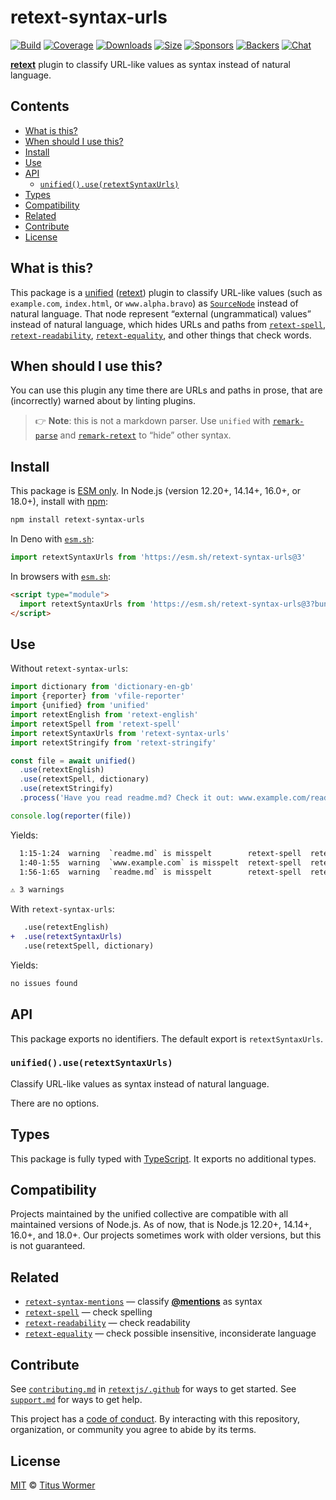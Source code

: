 # retext-syntax-urls

[![Build][build-badge]][build]
[![Coverage][coverage-badge]][coverage]
[![Downloads][downloads-badge]][downloads]
[![Size][size-badge]][size]
[![Sponsors][sponsors-badge]][collective]
[![Backers][backers-badge]][collective]
[![Chat][chat-badge]][chat]

**[retext][]** plugin to classify URL-like values as syntax instead of natural
language.

## Contents

*   [What is this?](#what-is-this)
*   [When should I use this?](#when-should-i-use-this)
*   [Install](#install)
*   [Use](#use)
*   [API](#api)
    *   [`unified().use(retextSyntaxUrls)`](#unifieduseretextsyntaxurls)
*   [Types](#types)
*   [Compatibility](#compatibility)
*   [Related](#related)
*   [Contribute](#contribute)
*   [License](#license)

## What is this?

This package is a [unified][] ([retext][]) plugin to classify URL-like values
(such as `example.com`, `index.html`, or `www.alpha.bravo`) as
[`SourceNode`][source] instead of natural language.
That node represent “external (ungrammatical) values” instead of natural
language, which hides URLs and paths from [`retext-spell`][retext-spell],
[`retext-readability`][retext-readability],
[`retext-equality`][retext-equality], and other things that check words.

## When should I use this?

You can use this plugin any time there are URLs and paths in prose, that are
(incorrectly) warned about by linting plugins.

> 👉 **Note**: this is not a markdown parser.
> Use `unified` with [`remark-parse`][remark-parse] and
> [`remark-retext`][remark-retext] to “hide” other syntax.

## Install

This package is [ESM only][esm].
In Node.js (version 12.20+, 14.14+, 16.0+, or 18.0+), install with [npm][]:

```sh
npm install retext-syntax-urls
```

In Deno with [`esm.sh`][esmsh]:

```js
import retextSyntaxUrls from 'https://esm.sh/retext-syntax-urls@3'
```

In browsers with [`esm.sh`][esmsh]:

```html
<script type="module">
  import retextSyntaxUrls from 'https://esm.sh/retext-syntax-urls@3?bundle'
</script>
```

## Use

Without `retext-syntax-urls`:

```js
import dictionary from 'dictionary-en-gb'
import {reporter} from 'vfile-reporter'
import {unified} from 'unified'
import retextEnglish from 'retext-english'
import retextSpell from 'retext-spell'
import retextSyntaxUrls from 'retext-syntax-urls'
import retextStringify from 'retext-stringify'

const file = await unified()
  .use(retextEnglish)
  .use(retextSpell, dictionary)
  .use(retextStringify)
  .process('Have you read readme.md? Check it out: www.example.com/readme.md')

console.log(reporter(file))
```

Yields:

```txt
  1:15-1:24  warning  `readme.md` is misspelt        retext-spell  retext-spell
  1:40-1:55  warning  `www.example.com` is misspelt  retext-spell  retext-spell
  1:56-1:65  warning  `readme.md` is misspelt        retext-spell  retext-spell

⚠ 3 warnings
```

With `retext-syntax-urls`:

```diff
   .use(retextEnglish)
+  .use(retextSyntaxUrls)
   .use(retextSpell, dictionary)
```

Yields:

```txt
no issues found
```

## API

This package exports no identifiers.
The default export is `retextSyntaxUrls`.

### `unified().use(retextSyntaxUrls)`

Classify URL-like values as syntax instead of natural language.

There are no options.

## Types

This package is fully typed with [TypeScript][].
It exports no additional types.

## Compatibility

Projects maintained by the unified collective are compatible with all maintained
versions of Node.js.
As of now, that is Node.js 12.20+, 14.14+, 16.0+, and 18.0+.
Our projects sometimes work with older versions, but this is not guaranteed.

## Related

*   [`retext-syntax-mentions`][retext-syntax-mentions]
    — classify [**@mentions**](https://github.com/blog/821) as syntax
*   [`retext-spell`][retext-spell]
    — check spelling
*   [`retext-readability`][retext-readability]
    — check readability
*   [`retext-equality`][retext-equality]
    — check possible insensitive, inconsiderate language

## Contribute

See [`contributing.md`][contributing] in [`retextjs/.github`][health] for ways
to get started.
See [`support.md`][support] for ways to get help.

This project has a [code of conduct][coc].
By interacting with this repository, organization, or community you agree to
abide by its terms.

## License

[MIT][license] © [Titus Wormer][author]

<!-- Definitions -->

[build-badge]: https://github.com/retextjs/retext-syntax-urls/workflows/main/badge.svg

[build]: https://github.com/retextjs/retext-syntax-urls/actions

[coverage-badge]: https://img.shields.io/codecov/c/github/retextjs/retext-syntax-urls.svg

[coverage]: https://codecov.io/github/retextjs/retext-syntax-urls

[downloads-badge]: https://img.shields.io/npm/dm/retext-syntax-urls.svg

[downloads]: https://www.npmjs.com/package/retext-syntax-urls

[size-badge]: https://img.shields.io/bundlephobia/minzip/retext-syntax-urls.svg

[size]: https://bundlephobia.com/result?p=retext-syntax-urls

[sponsors-badge]: https://opencollective.com/unified/sponsors/badge.svg

[backers-badge]: https://opencollective.com/unified/backers/badge.svg

[collective]: https://opencollective.com/unified

[chat-badge]: https://img.shields.io/badge/chat-discussions-success.svg

[chat]: https://github.com/retextjs/retext/discussions

[npm]: https://docs.npmjs.com/cli/install

[esm]: https://gist.github.com/sindresorhus/a39789f98801d908bbc7ff3ecc99d99c

[esmsh]: https://esm.sh

[typescript]: https://www.typescriptlang.org

[health]: https://github.com/retextjs/.github

[contributing]: https://github.com/retextjs/.github/blob/main/contributing.md

[support]: https://github.com/retextjs/.github/blob/main/support.md

[coc]: https://github.com/retextjs/.github/blob/main/code-of-conduct.md

[license]: license

[author]: https://wooorm.com

[unified]: https://github.com/unifiedjs/unified

[retext]: https://github.com/retextjs/retext

[source]: https://github.com/syntax-tree/nlcst#source

[remark-parse]: https://github.com/remarkjs/remark/tree/main/packages/remark-parse

[remark-retext]: https://github.com/remarkjs/remark-retext

[retext-spell]: https://github.com/retextjs/retext-spell

[retext-readability]: https://github.com/retextjs/retext-readability

[retext-equality]: https://github.com/retextjs/retext-equality

[retext-syntax-mentions]: https://github.com/retextjs/retext-syntax-mentions
